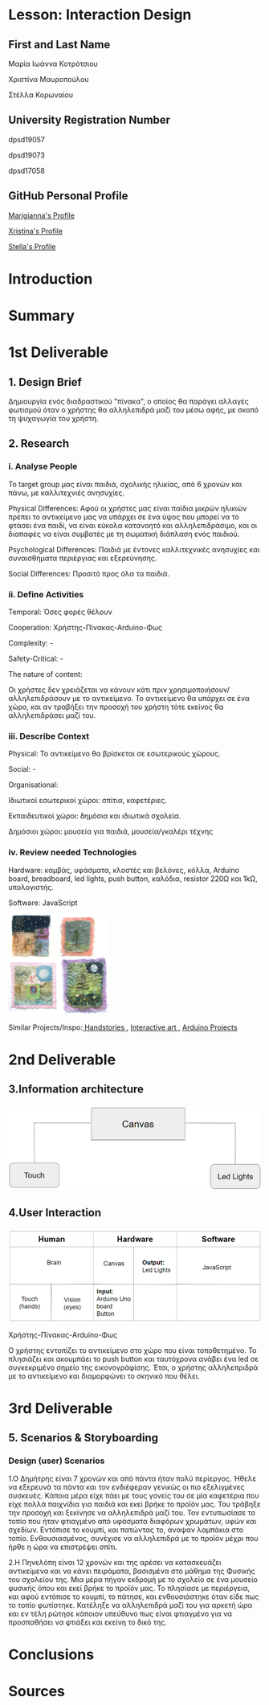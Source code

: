 # Lesson: Interaction Design

## **First and Last Name** 
<p>Μαρία Ιωάννα Κοτρότσιου<p> 
<p>Χριστίνα Μαυροπούλου<p> 
<p>Στέλλα Κορωναίου<p>
 
## **University Registration Number** 
<p>dpsd19057<p> 
<p>dpsd19073<p>
<p>dpsd17058<p>
 
## **GitHub Personal Profile** 
<p><a href="https://github.com/MarigiannaKotrotsiou"> Marigianna's Profile</a><p>
<p><a href="https://github.com/XristinaMavropoulou"> Xristina's Profile</a><p>
<p><a href="https://github.com/StellaKoronaiou17050"> Stella's Profile</a><p>
 
# Introduction

# Summary


# 1st Deliverable
 
## **1. Design Brief**
<p>Δημιουργία ενός διαδραστικού "πίνακα", ο οποίος θα παράγει αλλαγές φωτισμού όταν ο χρήστης θα αλληλεπιδρά μαζί του μέσω αφής, με σκοπό τη ψυχαγωγία του χρήστη.<p>
 
## 2. Research 
### <p>i. Analyse People <p>
<p>Το target group μας είναι παιδιά, σχολικής ηλικίας, από 6 χρονών και πάνω, με καλλιτεχνιές ανησυχίες.<p>
<p>Physical Differences: Αφού οι χρήστες μας είναι παίδια μικρών ηλικιών πρέπει το αντικείμενο μας να υπάρχει σε ένα ύψος που μπορεί να το φτάσει ένα παιδί, να είναι εύκολα κατανοητό και αλληλεπιδράσιμο, και οι διαπαφές να είναι συμβατές με τη σωματική διάπλαση ενός παιδιού.<p> 
<p>Psychological Differences: Παιδιά με έντονες καλλιτεχνικές ανησυχίες και συναισθήματα περιέργιας και εξερεύνησης.<p>
<p>Social Differences: Προσιτό προς όλα τα παιδιά.<p>
 
### <p>ii. Define Activities <p>
 <p>Temporal: Όσες φορές θέλουν<p>
 <p>Cooperation: Χρήστης-Πίνακας-Arduino-Φως<p>
 <p>Complexity: -<p>
 <p>Safety-Critical: -<p>
 <p>The nature of content:<p>
 <p>Οι χρήστες δεν χρειάζεται να κάνουν κάτι πριν χρησιμοποιήσουν/αλληλεπιδράσουν με το αντικείμενο. Το αντικείμενο θα υπάρχει σε ένα χώρο, και αν τραβήξει την προσοχή του χρήστη τότε εκείνος θα αλληλεπιδράσει μαζί του.<p>
  
 ### <p>iii. Describe Context<p>
  <p>Physical: Το αντικείμενο θα βρίσκεται σε εσωτερικούς χώρους.<p>
  <p>Social: -<p>
  <p>Organisational:<p> 
   <p>Ιδιωτικοί εσωτερικοί χώροι: σπίτια, καφετέριες.<p> 
   <p>Εκπαιδευτικοί χώροι: δημόσια και ιδιωτικά σχολεία.<p> 
   <p>Δημόσιοι χώροι: μουσεία για παιδιά, μουσεία/γκαλέρι τέχνης<p>
    
 ### <p>iv. Review needed Technologies<p>
 <p>Hardware: καμβάς, υφάσματα, κλοστές και βελόνες, κόλλα, Arduino board, breadboard, led lights, push button, καλόδια, resistor 220Ω και 1kΩ, υπολογιστής.<p> 
<p>Software: JavaScript<p>
 <p><img src="inspo2.png" height="200" width="200">
<p>Similar Projects/Inspo:<a href="https://handstories.typepad.com/?fbclid=IwAR3JaMVPNHasFTxXroTR3LkkRw5bZXqMC2ddlMvz21IbQtNuINpith6NHTI"> Handstories </a>, <a href="https://blog.arduino.cc/2014/02/03/an-interactive-musical-art-installation/?fbclid=IwAR2JWW1bzcagi3TylHOS8N-XM4UuSirMXygABErCrh8BCj3rXRku92rf0aY"> Interactive art </a>, <a href="https://idambrandao.wixsite.com/arduino/arte-interativa?fbclid=IwAR0RKlyoiGc2DWk6YigA0KXKoYp3jKSCbOBTg7czz7WkgK3SYpZGWA2OaYw"> Arduino Projects </a> <p> 
 
# 2nd Deliverable
 
## <p>3.Information architecture<p>
![informationarchitecture](informationarchitecture.png)

## <p>4.User Interaction <p>
 ![Interfacedesign](Interfacedesign.png)


<p>Χρήστης-Πίνακας-Arduino-Φως<p>
<p>Ο χρήστης εντοπίζει το αντικείμενο στο χώρο που είναι τοποθετημένο. Το πλησιάζει και ακουμπάει το push button και ταυτόχρονα ανάβει ένα led σε συγκεκριμένο σημείο της εικονογράφίσης. Έτσι, ο χρήστης αλληλεπριδρά με το αντικείμενο και διαμορφώνει το σκηνικό που θέλει. <p>

# 3rd Deliverable 

## <p>5. Scenarios & Storyboarding<p>
 ### <p>Design (user) Scenarios<p>
 <p> 1.Ο Δημήτρης είναι 7 χρονών και από πάντα ήταν πολύ περίεργος. Ήθελε να εξερευνά τα πάντα και τον ενδιέφεραν γενικώς οι πιο εξελιγμένες συσκευές. Κάποια μέρα είχε πάει με τους γονείς του σε μία καφετέρια που είχε πολλά παιχνίδια για παιδιά και εκεί βρήκε το προϊόν μας. Του τράβηξε την προσοχή και ξεκίνησε να αλληλεπιδρά μαζί του. Τον εντυπωσίασε το τοπίο που ήταν φτιαγμένο από υφάσματα διαφόρων χρωμάτων, υφών και σχεδίων. Εντόπισε το κουμπί, και πατώντας το, άναψαν λαμπάκια στο τοπίο. Ενθουσιασμένος, συνέχισε να αλληλεπιδρά με το προϊόν μέχρι που ήρθε η ώρα να επιστρέψει σπίτι.<p>
  <p>2.Η Πηνελόπη είναι 12 χρονών και της αρέσει να κατασκευάζει αντικείμενα και να κάνει πειράματα, βασισμένα στο μάθημα της Φυσικής του σχολείου της. Μια μέρα πήγαν εκδρομή με το σχολείο  σε ένα μουσείο φυσικής όπου και εκεί βρήκε το προϊόν μας. Το πλησίασε με περιέργεια, και αφού εντόπισε το κουμπί, το πάτησε, και ενθουσιάστηκε όταν είδε πως το τοπίο φωτίστηκε. Κατέληξε να αλληλεπιδρά μαζί του για αρκετή ώρα και εν τέλη ρώτησε κάποιον υπεύθυνο πως είναι φτιαγμένο για να προσπαθήσει να φτιάξει και εκείνη το δικό της.<p>
  

# Conclusions


# Sources

